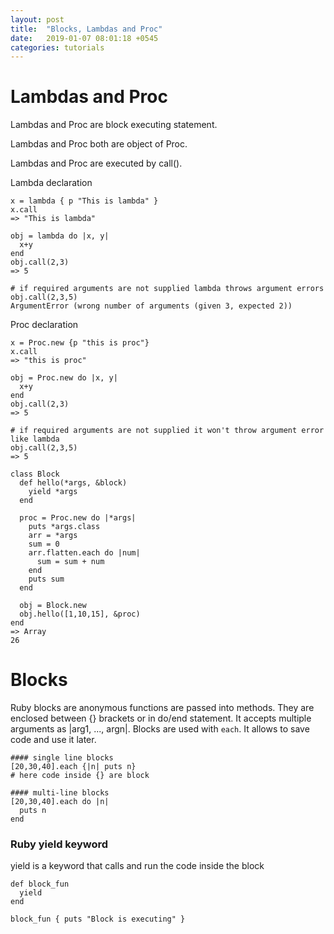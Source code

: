 ```yaml
---
layout: post
title:  "Blocks, Lambdas and Proc"
date:   2019-01-07 08:01:18 +0545
categories: tutorials
---
```


# Lambdas and Proc

Lambdas and Proc are block executing statement.

Lambdas and Proc both are object of Proc.

Lambdas and Proc are executed by call().

Lambda declaration

```
x = lambda { p "This is lambda" }
x.call
=> "This is lambda"

obj = lambda do |x, y|
  x+y
end
obj.call(2,3)
=> 5

# if required arguments are not supplied lambda throws argument errors
obj.call(2,3,5)
ArgumentError (wrong number of arguments (given 3, expected 2))
```

Proc declaration

```
x = Proc.new {p "this is proc"}
x.call
=> "this is proc"

obj = Proc.new do |x, y|
  x+y
end
obj.call(2,3)
=> 5

# if required arguments are not supplied it won't throw argument error like lambda
obj.call(2,3,5)
=> 5
```

```
class Block
  def hello(*args, &block)
    yield *args
  end

  proc = Proc.new do |*args|
    puts *args.class
    arr = *args
    sum = 0
    arr.flatten.each do |num|
      sum = sum + num
    end
    puts sum
  end

  obj = Block.new
  obj.hello([1,10,15], &proc)
end
=> Array
26
```

# Blocks

Ruby blocks are anonymous functions are passed into methods. They are enclosed between {} brackets or in do/end statement.
It accepts multiple arguments as |arg1, ..., argn|. Blocks are used with `each`.
It allows to save code and use it later.

```
#### single line blocks
[20,30,40].each {|n| puts n}
# here code inside {} are block

#### multi-line blocks
[20,30,40].each do |n|
  puts n
end
```

### Ruby yield keyword
yield is a keyword that calls and run the code inside the block

```
def block_fun
  yield
end

block_fun { puts "Block is executing" }
```
